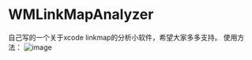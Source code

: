 # WMLinkMapAnalyzer
自己写的一个关于xcode linkmap的分析小软件，希望大家多多支持。
使用方法：
![image](https://github.com/WMSmile/WMLinkMapAnalyzer/show.jpg)



